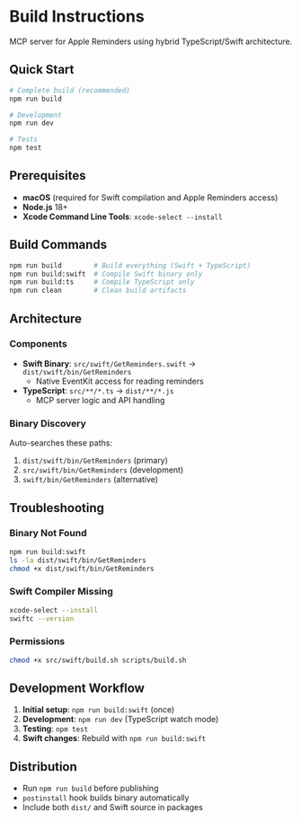 # Build Instructions

MCP server for Apple Reminders using hybrid TypeScript/Swift architecture.

## Quick Start

```bash
# Complete build (recommended)
npm run build

# Development
npm run dev

# Tests
npm test
```

## Prerequisites

- **macOS** (required for Swift compilation and Apple Reminders access)
- **Node.js** 18+
- **Xcode Command Line Tools**: `xcode-select --install`

## Build Commands

```bash
npm run build        # Build everything (Swift + TypeScript)
npm run build:swift  # Compile Swift binary only
npm run build:ts     # Compile TypeScript only
npm run clean        # Clean build artifacts
```

## Architecture

### Components
- **Swift Binary**: `src/swift/GetReminders.swift` → `dist/swift/bin/GetReminders`
  - Native EventKit access for reading reminders
- **TypeScript**: `src/**/*.ts` → `dist/**/*.js`
  - MCP server logic and API handling

### Binary Discovery
Auto-searches these paths:
1. `dist/swift/bin/GetReminders` (primary)
2. `src/swift/bin/GetReminders` (development)
3. `swift/bin/GetReminders` (alternative)

## Troubleshooting

### Binary Not Found
```bash
npm run build:swift
ls -la dist/swift/bin/GetReminders
chmod +x dist/swift/bin/GetReminders
```

### Swift Compiler Missing
```bash
xcode-select --install
swiftc --version
```

### Permissions
```bash
chmod +x src/swift/build.sh scripts/build.sh
```

## Development Workflow

1. **Initial setup**: `npm run build:swift` (once)
2. **Development**: `npm run dev` (TypeScript watch mode)
3. **Testing**: `npm test`
4. **Swift changes**: Rebuild with `npm run build:swift`

## Distribution

- Run `npm run build` before publishing
- `postinstall` hook builds binary automatically
- Include both `dist/` and Swift source in packages